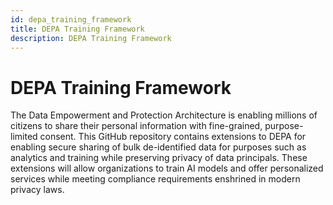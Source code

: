 ```yaml
---
id: depa_training_framework
title: DEPA Training Framework
description: DEPA Training Framework
---
```


# DEPA Training Framework

The Data Empowerment and Protection Architecture is enabling millions of citizens to share their personal information with fine-grained, purpose-limited consent. This GitHub repository contains extensions to DEPA for enabling secure sharing of bulk de-identified data for purposes such as analytics and training while preserving privacy of data principals. These extensions will allow organizations to train AI models and offer personalized services while meeting compliance requirements enshrined in modern privacy laws. 
